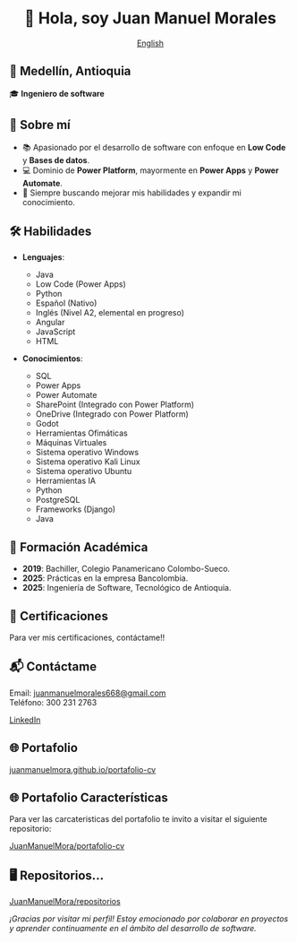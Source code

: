 <div align="center">

# 👋 Hola, soy Juan Manuel Morales

[English](/en/README_en.md)

</div>

## 📍 Medellín, Antioquia  
🎓 **Ingeniero de software** 


## 🚀 Sobre mí
- 📚 Apasionado por el desarrollo de software con enfoque en **Low Code** y **Bases de datos**.
- 💻 Dominio de **Power Platform**, mayormente en **Power Apps** y **Power Automate**.
- 🌟 Siempre buscando mejorar mis habilidades y expandir mi conocimiento.


## 🛠️ Habilidades
- **Lenguajes**:
  - Java
  - Low Code (Power Apps)
  - Python
  - Español (Nativo)
  - Inglés (Nivel A2, elemental en progreso)
  - Angular
  - JavaScript
  - HTML


- **Conocimientos**: 
  - SQL
  - Power Apps
  - Power Automate
  - SharePoint (Integrado con Power Platform)
  - OneDrive (Integrado con Power Platform)
  - Godot
  - Herramientas Ofimáticas
  - Máquinas Virtuales
  - Sistema operativo Windows
  - Sistema operativo Kali Linux
  - Sistema operativo Ubuntu
  - Herramientas IA
  - Python
  - PostgreSQL
  - Frameworks (Django)
  - Java


## 📜 Formación Académica
- **2019**: Bachiller, Colegio Panamericano Colombo-Sueco.
- **2025**: Prácticas en la empresa Bancolombia.
- **2025**: Ingeniería de Software, Tecnológico de Antioquia.


## 📝 Certificaciones
Para ver mis certificaciones, contáctame!!


## 📬 Contáctame
Email: juanmanuelmorales668@gmail.com  
Teléfono: 300 231 2763

[LinkedIn](https://www.linkedin.com/in/juan-manuel-morales-garcia/)

## 🌐 Portafolio
[juanmanuelmora.github.io/portafolio-cv](https://juanmanuelmora.github.io/portafolio-cv)

## 🌐 Portafolio Características
Para ver las carcateristicas del portafolio te invito a visitar el siguiente repositorio:

[JuanManuelMora/portafolio-cv](https://github.com/JuanManuelMora/portafolio-cv)

## 🖥 Repositorios...
[JuanManuelMora/repositorios](https://github.com/JuanManuelMora?tab=repositories)


*¡Gracias por visitar mi perfil! Estoy emocionado por colaborar en proyectos y aprender continuamente en el ámbito del desarrollo de software.*